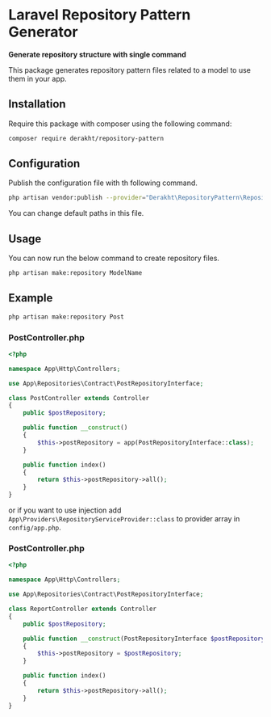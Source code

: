 # Laravel Repository Pattern Generator

**Generate repository structure with single command**

This package generates repository pattern files related to a model to use them in your app.

## Installation

Require this package with composer using the following command:

```bash
composer require derakht/repository-pattern
``` 

## Configuration
Publish the configuration file with th following command.
```bash
php artisan vendor:publish --provider="Derakht\RepositoryPattern\RepositoryPatternServiceProvider"
```
You can change default paths in this file.

## Usage
You can now run the below command to create repository files.
```bash
php artisan make:repository ModelName
``` 

## Example
```bash
php artisan make:repository Post
``` 
### PostController.php
```php
<?php

namespace App\Http\Controllers;

use App\Repositories\Contract\PostRepositoryInterface;

class PostController extends Controller
{
    public $postRepository;

    public function __construct()
    {
        $this->postRepository = app(PostRepositoryInterface::class);
    }

    public function index()
    {
        return $this->postRepository->all();    
    }
}
```

or if you want to use injection add ```App\Providers\RepositoryServiceProvider::class``` to provider array in ```config/app.php```.

### PostController.php
```php
<?php

namespace App\Http\Controllers;

use App\Repositories\Contract\PostRepositoryInterface;

class ReportController extends Controller
{
    public $postRepository;

    public function __construct(PostRepositoryInterface $postRepository)
    {
        $this->postRepository = $postRepository;
    }

    public function index()
    {
        return $this->postRepository->all();    
    }
}
```
